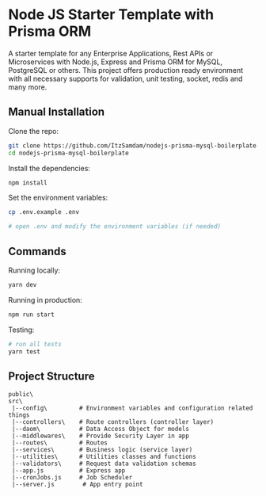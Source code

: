 # Node JS Starter Template with Prisma ORM

A starter template for any Enterprise Applications, Rest APIs or Microservices with Node.js, Express and Prisma ORM for MySQL, PostgreSQL or others.
This project offers production ready environment with all necessary supports for validation, unit testing, socket, redis and many more.
## Manual Installation

Clone the repo:

```bash
git clone https://github.com/ItzSamdam/nodejs-prisma-mysql-boilerplate.git
cd nodejs-prisma-mysql-boilerplate
```

Install the dependencies:

```bash
npm install
```

Set the environment variables:

```bash
cp .env.example .env

# open .env and modify the environment variables (if needed)
```

## Commands

Running locally:

```bash
yarn dev
```

Running in production:

```bash
npm run start
```

Testing:

```bash
# run all tests
yarn test

```

## Project Structure

```
public\
src\
 |--config\         # Environment variables and configuration related things
 |--controllers\    # Route controllers (controller layer)
 |--daom\           # Data Access Object for models
 |--middlewares\    # Provide Security Layer in app
 |--routes\         # Routes
 |--services\       # Business logic (service layer)
 |--utilities\      # Utilities classes and functions
 |--validators\     # Request data validation schemas
 |--app.js          # Express app
 |--cronJobs.js     # Job Scheduler
 |--server.js        # App entry point
```
